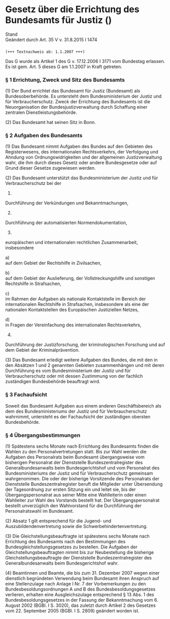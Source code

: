 Gesetz über die Errichtung des Bundesamts für Justiz ()
=======================================================

Stand  
Geändert durch Art. 35 V v. 31.8.2015 I 1474

### 

```
(+++ Textnachweis ab: 1.1.2007 +++)
```

Das G wurde als Artikel 1 des G v. 17.12.2006 I 3171 vom Bundestag erlassen. Es ist gem. Art. 5 dieses G am 1.1.2007 in Kraft getreten.

### § 1 Errichtung, Zweck und Sitz des Bundesamts

(1) Der Bund errichtet das Bundesamt für Justiz (Bundesamt) als Bundesoberbehörde. Es untersteht dem Bundesministerium der Justiz und für Verbraucherschutz. Zweck der Errichtung des Bundesamts ist die Neuorganisation der Bundesjustizverwaltung durch Schaffung einer zentralen Dienstleistungsbehörde.

(2) Das Bundesamt hat seinen Sitz in Bonn.

### § 2 Aufgaben des Bundesamts

(1) Das Bundesamt nimmt Aufgaben des Bundes auf den Gebieten des Registerwesens, des internationalen Rechtsverkehrs, der Verfolgung und Ahndung von Ordnungswidrigkeiten und der allgemeinen Justizverwaltung wahr, die ihm durch dieses Gesetz oder andere Bundesgesetze oder auf Grund dieser Gesetze zugewiesen werden.

(2) Das Bundesamt unterstützt das Bundesministerium der Justiz und für Verbraucherschutz bei der

1.  
Durchführung der Verkündungen und Bekanntmachungen,

2.  
Durchführung der automatisierten Normendokumentation,

3.  
europäischen und internationalen rechtlichen Zusammenarbeit, insbesondere

a)  
auf dem Gebiet der Rechtshilfe in Zivilsachen,

b)  
auf dem Gebiet der Auslieferung, der Vollstreckungshilfe und sonstigen Rechtshilfe in Strafsachen,

c)  
im Rahmen der Aufgaben als nationale Kontaktstelle im Bereich der internationalen Rechtshilfe in Strafsachen, insbesondere als eine der nationalen Kontaktstellen des Europäischen Justiziellen Netzes,

d)  
in Fragen der Vereinfachung des internationalen Rechtsverkehrs,

4.  
Durchführung der Justizforschung, der kriminologischen Forschung und auf dem Gebiet der Kriminalprävention.

(3) Das Bundesamt erledigt weitere Aufgaben des Bundes, die mit den in den Absätzen 1 und 2 genannten Gebieten zusammenhängen und mit deren Durchführung es vom Bundesministerium der Justiz und für Verbraucherschutz oder mit dessen Zustimmung von der fachlich zuständigen Bundesbehörde beauftragt wird.

### § 3 Fachaufsicht

Soweit das Bundesamt Aufgaben aus einem anderen Geschäftsbereich als dem des Bundesministeriums der Justiz und für Verbraucherschutz wahrnimmt, untersteht es der Fachaufsicht der zuständigen obersten Bundesbehörde.

### § 4 Übergangsbestimmungen

(1) Spätestens sechs Monate nach Errichtung des Bundesamts finden die Wahlen zu den Personalvertretungen statt. Bis zur Wahl werden die Aufgaben des Personalrats beim Bundesamt übergangsweise vom bisherigen Personalrat der Dienststelle Bundeszentralregister des Generalbundesanwalts beim Bundesgerichtshof und vom Personalrat des Bundesministeriums der Justiz und für Verbraucherschutz gemeinsam wahrgenommen. Die oder der bisherige Vorsitzende des Personalrats der Dienststelle Bundeszentralregister beruft die Mitglieder unter Übersendung der Tagesordnung zur ersten Sitzung ein und leitet sie, bis der Übergangspersonalrat aus seiner Mitte eine Wahlleiterin oder einen Wahlleiter zur Wahl des Vorstands bestellt hat. Der Übergangspersonalrat bestellt unverzüglich den Wahlvorstand für die Durchführung der Personalratswahl im Bundesamt.

(2) Absatz 1 gilt entsprechend für die Jugend- und Auszubildendenvertretung sowie die Schwerbehindertenvertretung.

(3) Die Gleichstellungsbeauftragte ist spätestens sechs Monate nach Errichtung des Bundesamts nach den Bestimmungen des Bundesgleichstellungsgesetzes zu bestellen. Die Aufgaben der Gleichstellungsbeauftragten nimmt bis zur Neubestellung die bisherige Gleichstellungsbeauftragte der Dienststelle Bundeszentralregister des Generalbundesanwalts beim Bundesgerichtshof wahr.

(4) Beamtinnen und Beamte, die bis zum 31. Dezember 2007 wegen einer dienstlich begründeten Verwendung beim Bundesamt ihren Anspruch auf eine Stellenzulage nach Anlage I Nr. 7 der Vorbemerkungen zu den Bundesbesoldungsordnungen A und B des Bundesbesoldungsgesetzes verlieren, erhalten eine Ausgleichszulage entsprechend § 13 Abs. 1 des Bundesbesoldungsgesetzes in der Fassung der Bekanntmachung vom 6. August 2002 (BGBl. I S. 3020), das zuletzt durch Artikel 2 des Gesetzes vom 22. September 2005 (BGBl. I S. 2809) geändert worden ist.
